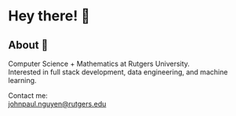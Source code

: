 # Hey there! 👋

## About 📝

Computer Science + Mathematics at Rutgers University.  
Interested in full stack development, data engineering, and machine learning.  
  
Contact me:  
[johnpaul.nguyen@rutgers.edu](mailto:johnpaul.nguyen@rutgers.edu)  